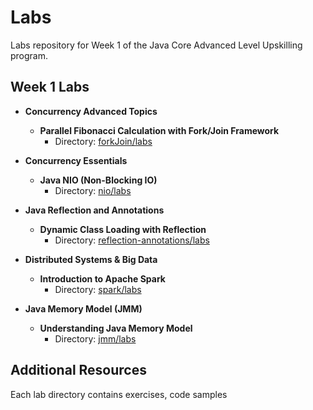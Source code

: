 # Labs

Labs repository for Week 1 of the Java Core Advanced Level Upskilling program.

## Week 1 Labs

- **Concurrency Advanced Topics**

  - **Parallel Fibonacci Calculation with Fork/Join Framework**
    - Directory: [forkJoin/labs](./forkJoin/labs)

- **Concurrency Essentials**

  - **Java NIO (Non-Blocking IO)**
    - Directory: [nio/labs](./nio)

- **Java Reflection and Annotations**

  - **Dynamic Class Loading with Reflection**
    - Directory: [reflection-annotations/labs](./reflection-annotations/labs)

- **Distributed Systems & Big Data**

  - **Introduction to Apache Spark**
    - Directory: [spark/labs](./spark/labs)

- **Java Memory Model (JMM)**
  - **Understanding Java Memory Model**
    - Directory: [jmm/labs](./jmm/labs)

## Additional Resources

Each lab directory contains exercises, code samples
